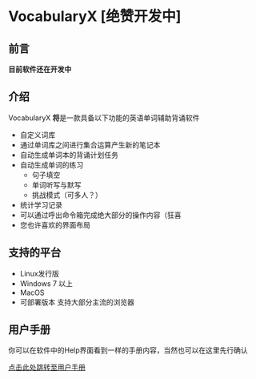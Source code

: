 <!--
 * @Date: 2021-02-03 06:34:40
 * @LastEditors: Jecosine
 * @LastEditTime: 2021-02-10 15:38:57
-->
# VocabularyX [绝赞开发中]

## 前言

**目前软件还在开发中**

## 介绍

VocabularyX **将**是一款具备以下功能的英语单词辅助背诵软件

- 自定义词库
- 通过单词库之间进行集合运算产生新的笔记本
- 自动生成单词本的背诵计划任务
- 自动生成单词的练习
  - 句子填空
  - 单词听写与默写
  - 挑战模式（可多人？）
- 统计学习记录
- 可以通过呼出命令箱完成绝大部分的操作内容（狂喜
- 您也许喜欢的界面布局

## 支持的平台

- Linux发行版 
- Windows 7 以上
- MacOS
- 可部署版本 支持大部分主流的浏览器

## 用户手册

你可以在软件中的Help界面看到一样的手册内容，当然也可以在这里先行确认

[点击此处跳转至用户手册]()

